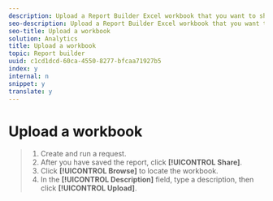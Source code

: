 ```yaml
---
description: Upload a Report Builder Excel workbook that you want to share.
seo-description: Upload a Report Builder Excel workbook that you want to share.
seo-title: Upload a workbook
solution: Analytics
title: Upload a workbook
topic: Report builder
uuid: c1cd1dcd-60ca-4550-8277-bfcaa71927b5
index: y
internal: n
snippet: y
translate: y
---
```


# Upload a workbook


>1. Create and run a request.
>1. After you have saved the report, click **[!UICONTROL  Share]**.
>1. Click **[!UICONTROL  Browse]** to locate the workbook.
>1. In the **[!UICONTROL  Description]** field, type a description, then click **[!UICONTROL  Upload]**.
